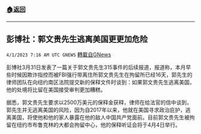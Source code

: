 ###  [:house:返回](README.md)
---


## 彭博社：郭文贵先生逃离美国更更加危险
`4/1/2023 7:16 AM UTC GNEWS` [轉載自GNews](https://gnews.org/articles/1064551)


         

彭博社3月31日发表了一篇关于郭文贵先生315事件的后续报道，报道称，本月早些时候因欺诈指控而被FBI强行带离住所郭文贵先生在拘留所已经16天，郭先生的律师团队在向纽约南区法院提交新的保释文件时谈到：如果郭文贵先生逃离美国，他的处境将比留在美国接受审判更加糟糕。

据悉，郭文贵先生要求以2500万美元的保释金获释，律师在给法官的信中谈到，郭先生并无逃离美国的风险，因为自2017年以来，他就在美国寻求政治庇护，逃离美国，将使他和他的家人暴露在他的敌人中国共产党面前。目前郭文贵先生被拘留在纽约市布鲁克林的大都会拘留中心，他的保释听证会将于4月4日举行。
